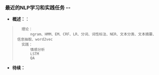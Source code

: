 ### 最近的NLP学习和实践任务 --
- **概述：**：
>       理论：
>           ngram、HMM、EM、CRF、LR、分词、词性标注、NER、文本分类、文本摘要、信息抽取、word2vec
>       实践：
>           情感分析
>           LSTM
>           QA
>
>
>
>
>
>
>
>
>
>
>
>
>
>
>
>

- **待续：**
>
>
>
>
>
>
>
>
>
>
>
>
